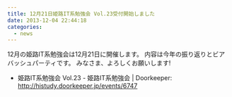 ```yaml
---
title: 12月21日姫路IT系勉強会 Vol.23受付開始しました
date: 2013-12-04 22:44:18
categories:
  - news
---
```


12月の姫路IT系勉強会は12月21日に開催します。
内容は今年の振り返りとビアバッシュパーティです。
みなさま、よろしくお願いします!

-   姫路IT系勉強会 Vol.23 - 姫路IT系勉強会 | Doorkeeper: <http://histudy.doorkeeper.jp/events/6747>
